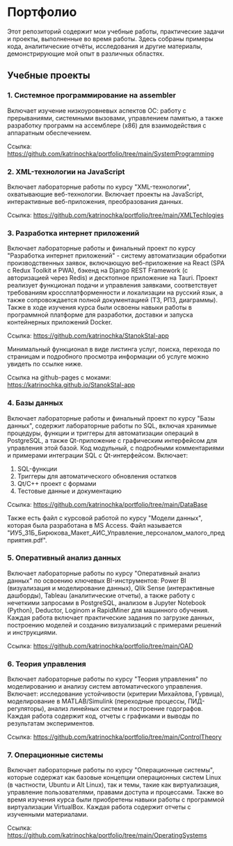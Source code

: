 # Портфолио

Этот репозиторий содержит мои учебные работы, практические задачи и проекты, выполненные во время работы. Здесь собраны примеры кода, аналитические отчёты, исследования и другие материалы, демонстрирующие мой опыт в различных областях.

## Учебные проекты
### 1. Системное программирование на assembler
Включает изучение низкоуровневых аспектов ОС: работу с прерываниями, системными вызовами, управлением памятью, а также разработку программ на ассемблере (x86) для взаимодействия с аппаратным обеспечением.

Ссылка: https://github.com/katrinochka/portfolio/tree/main/SystemProgramming

### 2. XML-технологии на JavaScript
Включает лабораторные работы по курсу "XML-технологии", охватывающие веб-технологии. Включает проекты на JavaScript, интерактивные веб-приложения, преобразования данных.

Ссылка: https://github.com/katrinochka/portfolio/tree/main/XMLTechlogies

### 3. Разработка интернет приложений
Включает лабораторные работы и финальный проект по курсу "Разработка интернет приложений" - систему автоматизации обработки производственных заявок, включающую веб-приложение на React (SPA с Redux Toolkit и PWA), бэкенд на Django REST Framework (с авторизацией через Redis) и десктопное приложение на Tauri. Проект реализует функционал подачи и управления заявками, соответствует требованиям кроссплатформенности и локализации на русский язык, а также сопровождается полной документацией (ТЗ, РПЗ, диаграммы). Также в ходе изучения курса были освоены навыки работы в программной платформе для разработки, доставки и запуска контейнерных приложений Docker.

Ссылка: https://github.com/katrinochka/StanokStal-app

Минимальный функционал в виде листинга услуг, поиска, перехода по страницам и подробного просмотра информации об услуге можно увидеть по ссылке ниже.

Ссылка на github-pages с моками: https://katrinochka.github.io/StanokStal-app

### 4. Базы данных
Включает лабораторные работы и финальный проект по курсу "Базы данных", содержит лабораторные работы по SQL, включая хранимые процедуры, функции и триггеры для автоматизации операций в PostgreSQL, а также Qt-приложение с графическим интерфейсом для управления этой базой. Код модульный, с подробными комментариями и примерами интеграции SQL с Qt-интерфейсом. Включает:
1. SQL-функции
2. Триггеры для автоматического обновления остатков
3. Qt/C++ проект с формами
4. Тестовые данные и документацию

Ссылка: https://github.com/katrinochka/portfolio/tree/main/DataBase

Также есть файл с курсовой работой по курсу "Модели данных", которая была разработана в MS Access. Файл называется "ИУ5_31Б_Бирюкова_Макет_АИС_Управление_персоналом_малого_предприятия.pdf".

### 5. Оперативный анализ данных
Включает лабораторные работы по курсу "Оперативный анализ данных" по освоению ключевых BI-инструментов: Power BI (визуализация и моделирование данных), Qlik Sense (интерактивные дашборды), Tableau (аналитические отчеты), а также работу с нечеткими запросами в PostgreSQL, анализом в Jupyter Notebook (Python), Deductor, Loginom и RapidMiner для машинного обучения. Каждая работа включает практические задания по загрузке данных, построению моделей и созданию визуализаций с примерами решений и инструкциями.

Ссылка: https://github.com/katrinochka/portfolio/tree/main/OAD

### 6. Теория управления
Включает лабораторные работы по курсу "Теория управления" по моделированию и анализу систем автоматического управления. Включает: исследование устойчивости (критерии Михайлова, Гурвица), моделирование в MATLAB/Simulink (переходные процессы, ПИД-регуляторы), анализ линейных систем и построение годографов. Каждая работа содержит код, отчеты с графиками и выводы по результатам экспериментов.

Ссылка: https://github.com/katrinochka/portfolio/tree/main/ControlTheory

### 7. Операционные системы
Включает лабораторные работы по курсу "Операционные системы", которые содержат как базовые концепции операционных систем Linux (в частности, Ubuntu и Alt Linux), так и темы, такие как виртуализация, управление пользователями, правами доступа и процессами. Также во время изучения курса были приобретены навыки работы с программой виртуализации VirtualBox. Каждая работа содержит отчеты с изученными материалами.

Ссылка: https://github.com/katrinochka/portfolio/tree/main/OperatingSystems



